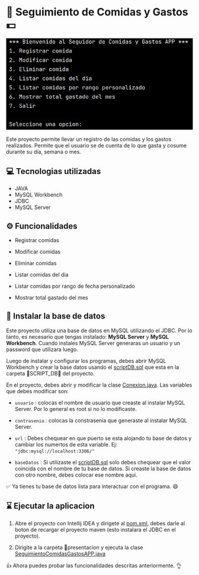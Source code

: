# :apple: Seguimiento de Comidas y Gastos :dollar:

![Imagen del proyecto](./assets/img.png)

Este proyecto permite llevar un registro de las comidas y los gastos realizados. Permite que el usuario se de cuenta de lo que gasta y cosume durante su dia, semana o mes.

## :computer: Tecnologias utilizadas

- JAVA
- MySQL Workbench
- JDBC
- MySQL Server

## :gear: Funcionalidades

- Registrar comidas

- Modificar comidas

- Eliminar comidas

- Listar comidas del dia

- Listar comidas por rango de fecha personalizado

- Mostrar total gastado del mes

## :hammer: Instalar la base de datos

Este proyecto utiliza una base de datos en MySQL utilizando el JDBC. Por lo tanto, es necesario que tengas instalado: **MySQL Server** y **MySQL Workbench**. Cuando instales MySQL Server generaras un usuario y un password que utilizara luego.

Luego de instalar y configurar los programas, debes abrir MySQL Workbench y crear la base datos usando el [scriptDB.sql](./SCRIPT_DB/scriptDB.sql) que esta en la carpeta :file_folder:SCRIPT_DB:file_folder: del proyecto.

En el proyecto, debes abrir y modificar la clase [Conexion.java](./src/main/java/seguimiento_comida_gastos/conexion/Conexion.java). Las variables que debes modificar son:

- ```usuario``` : colocas el nombre de usuario que creaste al instalar MySQL Server. Por lo general es root si no lo modificaste.

- ```contrasenia``` : colocas la constrasenia que generaste al instalar MySQL Server.

- ```url``` : Debes chequear en que puerto se esta alojando tu base de datos y cambiar los numertos de esta variable. Ej: ```"jdbc:mysql://localhost:3306/"```

- ```baseDatos``` : Si utilizaste el [scriptDB.sql](./SCRIPT_DB/scriptDB.sql) solo debes chequear que el valor coincida con el nombre de tu base de datos. Si creaste la base de datos con otro nombre, debes colocar ese nombre aqui.

:white_check_mark: Ya tienes tu base de datos lista para interactuar con el programa. :smile:

## :hourglass: Ejecutar la aplicacion

1. Abre el proyecto con Intellij IDEA y dirigete al [pom.xml](./pom.xml), debes darle al boton de recargar el proyecto maven (esto instalara el JDBC en el proyecto).

2. Dirigite a la carpeta :file_folder:presentacion y ejecuta la clase [SeguimientoComidasGastosAPP.java](./src/main/java/seguimiento_comida_gastos/presentacion/SeguimientoComidaGastosAPP.java)

:thumbsup: Ahora puedes probar las funcionalidades descritas anteriormente. :ok_hand:
